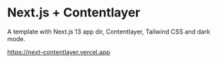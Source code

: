 # Next.js + Contentlayer

A template with Next.js 13 app dir, Contentlayer, Tailwind CSS and dark mode.


https://next-contentlayer.vercel.app


